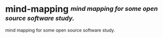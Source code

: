 # **mind-mapping** <sup><sub>_mind mapping for some open source software study._</sub></sup>

mind mapping for some open source software study.
